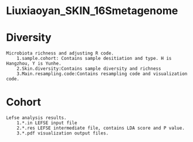 # Liuxiaoyan_SKIN_16Smetagenome

# Diversity
	Microbiota richness and adjusting R code.
		1.sample.cohort: Contains sample desitiation and type. H is Hangzhou, Y is Yunhe.
		2.Skin.diversity:Contains sample diversity and richness
		3.Main.resampling.code:Contains resampling code and visualization code.

# Cohort
	Lefse analysis results.
		1.*.in LEFSE input file
		2.*.res LEFSE intermediate file, contains LDA score and P value.
		3.*.pdf visualization output files.

